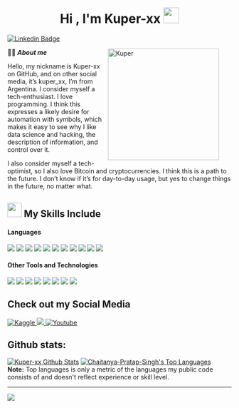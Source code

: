 <h1 align="center"><b>Hi , I'm Kuper-xx </b><img src="https://media.giphy.com/media/hvRJCLFzcasrR4ia7z/giphy.gif" width="35"></h1>
<!--  -->


[![Linkedin Badge](https://img.shields.io/badge/-Juani_Kaupert-blue?style=flat-square&logo=Linkedin&logoColor=white&link=https://www.linkedin.com/in/harshkumarkhatri/)](https://www.linkedin.com/in/juan-kaupert/) 


<img align="right" width=250px alt="Kuper" src="https://fawzi.zone/wp-content/uploads/2015/07/ac1de-spaceinvaders.gif" style="margin-right: 2em;"/>

👨‍💻&nbsp;***About me***

Hello, my nickname is Kuper-xx on GitHub, and on other social media, it’s kuper_xx, I’m from Argentina. I consider myself a tech-enthusiast. I love programming. I think this expresses a likely desire for automation with symbols, which makes it easy to see why I like data science and hacking, the description of information, and control over it.

I also consider myself a tech-optimist, so I also love Bitcoin and cryptocurrencies. I think this is a path to the future. I don’t know if it’s for day-to-day usage, but yes to change things in the future, no matter what.

## <img src = "https://media2.giphy.com/media/QssGEmpkyEOhBCb7e1/giphy.gif?cid=ecf05e47a0n3gi1bfqntqmob8g9aid1oyj2wr3ds3mg700bl&rid=giphy.gif" width = 32px> My Skills Include 

<h4> Languages </h4>
<span> 
  <img src="https://img.shields.io/badge/c++-%2300599C.svg?style=for-the-badge&logo=c%2B%2B&logoColor=white">
  <img src="https://img.shields.io/badge/HTML5-E34F26?style=for-the-badge&logo=html5&logoColor=white">
  <img src="https://img.shields.io/badge/CSS3-1572B6?style=for-the-badge&logo=css3&logoColor=white">
  <img src="https://img.shields.io/badge/JavaScript-F7DF1E?style=for-the-badge&logo=javascript&logoColor=black">
  <img src="https://img.shields.io/badge/Java-ED8B00?style=for-the-badge&logo=java&logoColor=white">
  <img src="https://img.shields.io/badge/python-3670A0?style=for-the-badge&logo=python&logoColor=ffdd54">
  <img src="https://img.shields.io/badge/typescript-%23007ACC.svg?style=for-the-badge&logo=typescript&logoColor=white">
  <img src="https://img.shields.io/badge/php-%23777BB4.svg?style=for-the-badge&logo=php&logoColor=white">
  <img src="https://img.shields.io/badge/bash_script-%23121011.svg?style=for-the-badge&logo=gnu-bash&logoColor=white">
  <img src="https://img.shields.io/badge/PowerShell-%235391FE.svg?style=for-the-badge&logo=powershell&logoColor=white">
  <img src="https://img.shields.io/badge/yaml-%23ffffff.svg?style=for-the-badge&logo=yaml&logoColor=151515">
 


</span>


<h4> Other Tools and Technologies </h4>
<span>
  <img src="https://img.shields.io/badge/Git-F05032?style=for-the-badge&logo=git&logoColor=white">
  <img src="https://img.shields.io/badge/Notion-%23000000.svg?style=for-the-badge&logo=notion&logoColor=white">
  <img src="https://img.shields.io/badge/MySQL-00000F?style=for-the-badge&logo=mysql&logoColor=white">
  <img src="https://img.shields.io/badge/numpy-%23013243.svg?style=for-the-badge&logo=numpy&logoColor=white">
  <img src="https://img.shields.io/badge/pandas-%23150458.svg?style=for-the-badge&logo=pandas&logoColor=white">
  <img src="https://img.shields.io/badge/Matplotlib-%23ffffff.svg?style=for-the-badge&logo=Matplotlib&logoColor=black">
  <img src="https://img.shields.io/badge/Linux-FCC624?style=for-the-badge&logo=linux&logoColor=black">
  <img src="https://img.shields.io/badge/Kali-268BEE?style=for-the-badge&logo=kalilinux&logoColor=white">




</span>

## Check out my Social Media
<a href="https://www.kaggle.com/kuperxx" target="_blank">
    <img alt="Kaggle" src="https://img.shields.io/badge/Kuperxx-20BEFF?style=for-the-badge&logo=Kaggle&logoColor=white">
</a> 
<a href= "https://www.x.com/kuper_xx">
    <img src="https://img.shields.io/badge/Kuper_xx-%23000000.svg?style=for-the-badge&logo=X&logoColor=white">
</a>
<a href="https://www.youtube.com/@Kuper-xx-channel">
  <img src="https://img.shields.io/badge/Kuper_xx_channel-%23FF0000.svg?style=for-the-badge&logo=YouTube&logoColor=white" alt="Youtube">
</a>

<h2>Github stats:</h2> 
<a href="https://github.com/Chaitanya-Pratap-Singh/github-readme-stats"><img alt="Kuper-xx Github Stats" src="https://camo.githubusercontent.com/4de63f621915798687f19bdc9b26d7dcc916aeede87a65e31c14bf804988232c/68747470733a2f2f6769746875622d726561646d652d73746174732e76657263656c2e6170702f6170693f757365726e616d653d6b757065722d78782673686f775f69636f6e733d7472756526636f756e745f707269766174653d74727565267468656d653d726561637426686964655f626f726465723d747275652662675f636f6c6f723d304431313137" data-canonical-src="https://github-readme-stats.vercel.app/api?username=kuper-xx&amp;show_icons=true&amp;count_private=true&amp;theme=react&amp;hide_border=true&amp;bg_color=0D1117" style="max-width: 100%;"></a>
  <a href="https://github.com/Chaitanya-Pratap-Singh/github-readme-stats"><img alt="Chaitanya-Pratap-Singh's Top Languages" src="https://github-readme-stats.vercel.app/api/top-langs/?username=kuper-xx&langs_count=8&count_private=true&layout=compact&theme=react&hide_border=true&bg_color=0D1117" /></a>
  <br/>
  <b>Note:</b> Top languages is only a metric of the languages my public code consists of and doesn't reflect experience or skill level.

<hr/>

[![](https://visitcount.itsvg.in/api?id=kuper_xx&icon=0&color=0)](https://visitcount.itsvg.in)
